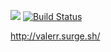 <a href="https://codeclimate.com/github/valerr/frontend-project-lvl3/maintainability"><img src="https://api.codeclimate.com/v1/badges/e300a57560e0ed346838/maintainability" /></a>
[![Build Status](https://travis-ci.org/valerr/frontend-project-lvl3.svg?branch=master)](https://travis-ci.org/valerr/frontend-project-lvl3)

http://valerr.surge.sh/


